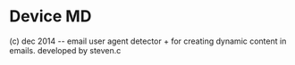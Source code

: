 # Device MD
(c) dec 2014 -- email user agent detector + for creating dynamic content in emails. developed by steven.c
